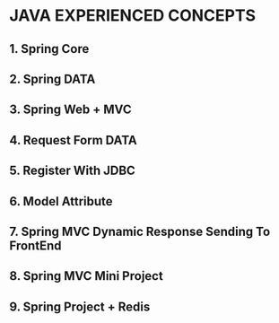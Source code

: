 # JAVA EXPERIENCED CONCEPTS 

##  1. Spring Core 

##  2. Spring DATA

##  3. Spring Web + MVC

##  4. Request Form DATA

##  5. Register With JDBC

##  6. Model Attribute

##  7. Spring MVC Dynamic Response Sending To FrontEnd

##  8. Spring MVC Mini Project

##  9. Spring Project + Redis

